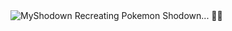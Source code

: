 <img src='https://github.com/paolomalgarin/MyShodown/blob/main/README - Stuff/logo-big.svg' alt='MyShodown'>
Recreating Pokemon Shodown... 🚧🚧

